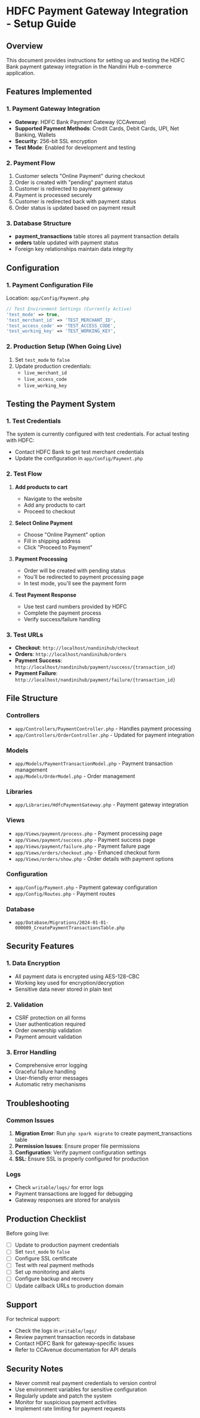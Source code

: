 # HDFC Payment Gateway Integration - Setup Guide

## Overview
This document provides instructions for setting up and testing the HDFC Bank payment gateway integration in the Nandini Hub e-commerce application.

## Features Implemented

### 1. Payment Gateway Integration
- **Gateway**: HDFC Bank Payment Gateway (CCAvenue)
- **Supported Payment Methods**: Credit Cards, Debit Cards, UPI, Net Banking, Wallets
- **Security**: 256-bit SSL encryption
- **Test Mode**: Enabled for development and testing

### 2. Payment Flow
1. Customer selects "Online Payment" during checkout
2. Order is created with "pending" payment status
3. Customer is redirected to payment gateway
4. Payment is processed securely
5. Customer is redirected back with payment status
6. Order status is updated based on payment result

### 3. Database Structure
- **payment_transactions** table stores all payment transaction details
- **orders** table updated with payment status
- Foreign key relationships maintain data integrity

## Configuration

### 1. Payment Configuration File
Location: `app/Config/Payment.php`

```php
// Test Environment Settings (Currently Active)
'test_mode' => true,
'test_merchant_id' => 'TEST_MERCHANT_ID',
'test_access_code' => 'TEST_ACCESS_CODE',
'test_working_key' => 'TEST_WORKING_KEY',
```

### 2. Production Setup (When Going Live)
1. Set `test_mode` to `false`
2. Update production credentials:
   - `live_merchant_id`
   - `live_access_code`
   - `live_working_key`

## Testing the Payment System

### 1. Test Credentials
The system is currently configured with test credentials. For actual testing with HDFC:
- Contact HDFC Bank to get test merchant credentials
- Update the configuration in `app/Config/Payment.php`

### 2. Test Flow
1. **Add products to cart**
   - Navigate to the website
   - Add any products to cart
   - Proceed to checkout

2. **Select Online Payment**
   - Choose "Online Payment" option
   - Fill in shipping address
   - Click "Proceed to Payment"

3. **Payment Processing**
   - Order will be created with pending status
   - You'll be redirected to payment processing page
   - In test mode, you'll see the payment form

4. **Test Payment Response**
   - Use test card numbers provided by HDFC
   - Complete the payment process
   - Verify success/failure handling

### 3. Test URLs
- **Checkout**: `http://localhost/nandinihub/checkout`
- **Orders**: `http://localhost/nandinihub/orders`
- **Payment Success**: `http://localhost/nandinihub/payment/success/{transaction_id}`
- **Payment Failure**: `http://localhost/nandinihub/payment/failure/{transaction_id}`

## File Structure

### Controllers
- `app/Controllers/PaymentController.php` - Handles payment processing
- `app/Controllers/OrderController.php` - Updated for payment integration

### Models
- `app/Models/PaymentTransactionModel.php` - Payment transaction management
- `app/Models/OrderModel.php` - Order management

### Libraries
- `app/Libraries/HdfcPaymentGateway.php` - Payment gateway integration

### Views
- `app/Views/payment/process.php` - Payment processing page
- `app/Views/payment/success.php` - Payment success page
- `app/Views/payment/failure.php` - Payment failure page
- `app/Views/orders/checkout.php` - Enhanced checkout form
- `app/Views/orders/show.php` - Order details with payment options

### Configuration
- `app/Config/Payment.php` - Payment gateway configuration
- `app/Config/Routes.php` - Payment routes

### Database
- `app/Database/Migrations/2024-01-01-000009_CreatePaymentTransactionsTable.php`

## Security Features

### 1. Data Encryption
- All payment data is encrypted using AES-128-CBC
- Working key used for encryption/decryption
- Sensitive data never stored in plain text

### 2. Validation
- CSRF protection on all forms
- User authentication required
- Order ownership validation
- Payment amount validation

### 3. Error Handling
- Comprehensive error logging
- Graceful failure handling
- User-friendly error messages
- Automatic retry mechanisms

## Troubleshooting

### Common Issues
1. **Migration Error**: Run `php spark migrate` to create payment_transactions table
2. **Permission Issues**: Ensure proper file permissions
3. **Configuration**: Verify payment configuration settings
4. **SSL**: Ensure SSL is properly configured for production

### Logs
- Check `writable/logs/` for error logs
- Payment transactions are logged for debugging
- Gateway responses are stored for analysis

## Production Checklist

Before going live:
- [ ] Update to production payment credentials
- [ ] Set `test_mode` to `false`
- [ ] Configure SSL certificate
- [ ] Test with real payment methods
- [ ] Set up monitoring and alerts
- [ ] Configure backup and recovery
- [ ] Update callback URLs to production domain

## Support

For technical support:
- Check the logs in `writable/logs/`
- Review payment transaction records in database
- Contact HDFC Bank for gateway-specific issues
- Refer to CCAvenue documentation for API details

## Security Notes

- Never commit real payment credentials to version control
- Use environment variables for sensitive configuration
- Regularly update and patch the system
- Monitor for suspicious payment activities
- Implement rate limiting for payment requests
